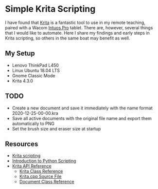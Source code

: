 # Simple Krita Scripting

I have found that [Krita](https://krita.org/en/) is a fantastic tool to use in my remote teaching, paired with a Wacom [Intuos Pro](https://www.wacom.com/en-us/products/pen-tablets/wacom-intuos-pro) tablet. There are, however, several things that I would like to automate. Here I share my findings and early steps in Krita scripting, so others in the same boat may benefit as well.

## My Setup

* Lenovo ThinkPad L450
* Linux Ubuntu 18.04 LTS
* Gnome Classic Mode
* Krita 4.3.0

## TODO

* Create a new document and save it immediately with the name format 2020-12-25-00-00.kra
* Save all active documents with the original file name and export them automatically to PNG
* Set the brush size and eraser size at startup

## Resources

* [Krita scripting](https://kritascripting.wordpress.com/)
* [Introduction to Python Scripting](https://docs.krita.org/en/user_manual/python_scripting/introduction_to_python_scripting.html)
* [Krita API Reference](https://api.kde.org/appscomplete-api/krita-apidocs/index.html)
  * [Krita Class Reference](https://api.kde.org/appscomplete-api/krita-apidocs/libs/libkis/html/classKrita.html)
  * [Krita.cpp Source File](https://api.kde.org/appscomplete-api/krita-apidocs/libs/libkis/html/Krita_8cpp_source.html)
  * [Document Class Reference](https://api.kde.org/appscomplete-api/krita-apidocs/libs/libkis/html/classDocument.html)
